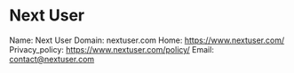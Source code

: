 
# Next User

Name: Next User
Domain: nextuser.com
Home: https://www.nextuser.com/
Privacy_policy: https://www.nextuser.com/policy/
Email: contact@nextuser.com
